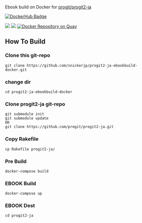 Ebook build on Docker for [progit/progit2-ja](https://github.com/progit/progit2-ja) 

[![DockerHub Badge](http://dockeri.co/image/snickerjp/progit2-ja-ebookbuild)](https://hub.docker.com/r/snickerjp/progit2-ja-ebookbuild/)

[![](https://images.microbadger.com/badges/version/snickerjp/progit2-ja-ebookbuild.svg)](https://microbadger.com/images/snickerjp/progit2-ja-ebookbuild "Get your own version badge on microbadger.com")
[![](https://images.microbadger.com/badges/image/snickerjp/progit2-ja-ebookbuild.svg)](https://microbadger.com/images/snickerjp/progit2-ja-ebookbuild "Get your own image badge on microbadger.com")
[![Docker Repository on Quay](https://quay.io/repository/snickerjp/progit2-ja-ebookbuild/status "Docker Repository on Quay")](https://quay.io/repository/snickerjp/progit2-ja-ebookbuild)

## How To Build

### Clone this git-repo

```
git clone https://github.com/snickerjp/progit2-ja-ebookbuild-docker.git
```

### change dir

```
cd progit2-ja-ebookbuild-docker
```

### Clone progit2-ja git-repo

```
git submodule init
git submodule update
OR
git clone https://github.com/progit/progit2-ja.git
```

### Copy Rakefile

```
cp Rakefile progit2-ja/
```

### Pre Build

```
docker-compose build
```

### EBOOK Build 

```
docker-compose up
```

### EBOOK Dest

```
cd progit2-ja
```

